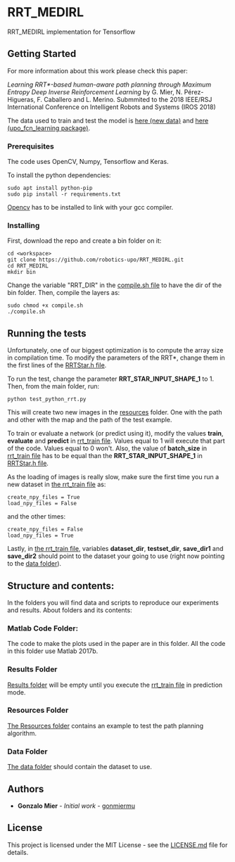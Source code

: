# RRT_MEDIRL
RRT_MEDIRL implementation for Tensorflow

## Getting Started

For more information about this work please check this paper: 

*Learning RRT\*-based human-aware path planning through Maximum Entropy Deep Inverse Reinforcement Learning* by G. Mier, N. Pérez-Higueras, F. Caballero and L. Merino. Submmited to the 2018 IEEE/RSJ International Conference on Intelligent Robots and Systems (IROS 2018) 


The data used to train and test the model is [here (new data)](http://robotics.upo.es/datasets/irlrrt/) and [here (upo_fcn_learning package)](https://github.com/robotics-upo/upo_fcn_learning/tree/master/data). 

### Prerequisites

The code uses OpenCV, Numpy, Tensorflow and Keras.

To install the python dependencies:
```
sudo apt install python-pip
sudo pip install -r requirements.txt
```

[Opencv](https://docs.opencv.org/trunk/d7/d9f/tutorial_linux_install.html) has to be installed to link with your gcc compiler.

### Installing

First, download the repo and create a bin folder on it:

```
cd <workspace>
git clone https://github.com/robotics-upo/RRT_MEDIRL.git
cd RRT_MEDIRL
mkdir bin
```

Change the variable "RRT_DIR" in the [compile.sh file](compile.sh) to have the dir of the bin folder. Then, compile the layers as:

```
sudo chmod +x compile.sh
./compile.sh
```

## Running the tests

Unfortunately, one of our biggest optimization is to compute the array size in compilation time.
To modify the parameters of the RRT*, change them in the first lines of the [RRTStar.h file](include/RRTStar.h).

To run the test, change the parameter **RRT_STAR_INPUT_SHAPE_1** to 1. Then, from the main folder, run:
```
python test_python_rrt.py
```
This will create two new images in the [resources](resources) folder. One with the path and other with the map and the path of the test example.

To train or evaluate a network (or predict using it), modify the values **train**, **evaluate** and **predict** in [rrt_train file](rrt_train.py). Values equal to 1 will execute that part of the code. Values equal to 0 won't.
Also, the value of **batch_size** in [rrt_train file](rrt_train.py) has to be equal than the **RRT_STAR_INPUT_SHAPE_1** in [RRTStar.h file](include/RRTStar.h).

As the loading of images is really slow, make sure the first time you run a new dataset in [the rrt_train file](rrt_train.py) as:

```
create_npy_files = True
load_npy_files = False
```

and the other times:

```
create_npy_files = False
load_npy_files = True
```

Lastly, in [the rrt_train file](rrt_train.py), variables **dataset_dir**, **testset_dir**, **save_dir1** and **save_dir2** should point to the dataset your going to use (right now pointing to the [data folder](data)).


## Structure and contents:
In the folders you will find data and scripts to reproduce our experiments and results. About folders and its contents:

### Matlab Code Folder:
The code to make the plots used in the paper are in this folder. All the code in this folder use Matlab 2017b.

### Results Folder

[Results folder](result) will be empty until you execute the [rrt_train file](rrt_train.py) in prediction mode.

### Resources Folder

[The Resources folder](resources) contains an example to test the path planning algorithm.

### Data Folder

[The data folder](data) should contain the dataset to use.


## Authors

* **Gonzalo Mier** - *Initial work* - [gonmiermu](https://github.com/gonmiermu)


## License

This project is licensed under the MIT License - see the [LICENSE.md](LICENSE.md) file for details.
